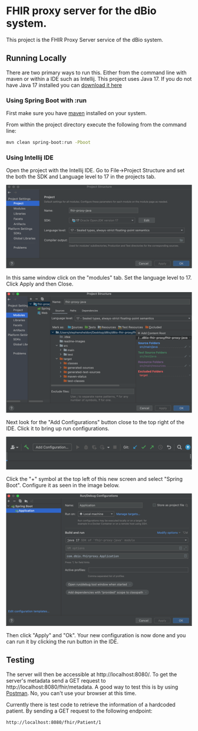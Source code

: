 # FHIR proxy server for the dBio system.

This project is the FHIR Proxy Server service of the dBio system.

## Running Locally

There are two primary ways to run this. Either from the command line with maven or within a IDE such as Intellij. This project uses Java 17. If you do not have Java 17 installed you can [download it here](https://www.oracle.com/java/technologies/downloads/)

### Using Spring Boot with :run

First make sure you have [maven](https://maven.apache.org/install.html) installed on your system.

From within the project directory execute the following from the command line:
```bash
mvn clean spring-boot:run -Pboot
```

### Using Intellij IDE


Open the project with the Intellij IDE. Go to File->Project Structure and set the both the SDK and Language level to 17 in the projects tab.

![project-version](/readme-images/project-version.png)


In this same window click on the "modules" tab. Set the language level to 17. Click Apply and then Close.

![module-version](/readme-images/module-version.png)

Next look for the "Add Configurations" button close to the top right of the IDE. Click it to bring up run configurations.

![add-configurations](/readme-images/add-configurations.png)

Click the "+" symbol at the top left of this new screen and select "Spring Boot". Configure it as seen in the image below.

![run-debug-menu](/readme-images/run-debug-menu.png)

Then click "Apply" and "Ok". Your new configuration is now done and you can run it by clicking the run button in the IDE.


## Testing

The server will then be accessible at http://localhost:8080/. To get the server's metadata send a GET request to http://localhost:8080/fhir/metadata. A good way to test this is by using [Postman](https://www.postman.com/downloads/). No, you can't use your browser at this time.

Currently there is test code to retrieve the information of a hardcoded patient. By sending a GET request to the following endpoint:

```
http://localhost:8080/fhir/Patient/1
```
